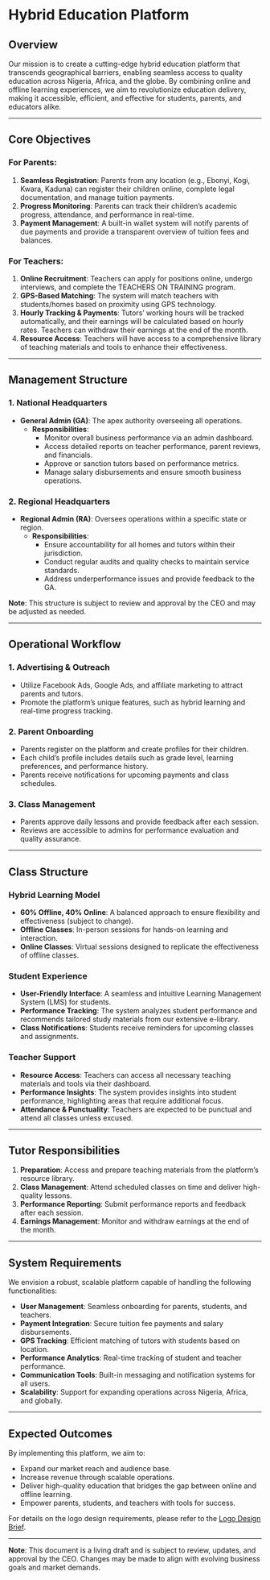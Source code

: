 # Hybrid Education Platform

## Overview

Our mission is to create a cutting-edge hybrid education platform that transcends geographical barriers, enabling seamless access to quality education across Nigeria, Africa, and the globe. By combining online and offline learning experiences, we aim to revolutionize education delivery, making it accessible, efficient, and effective for students, parents, and educators alike.

---

## Core Objectives

### For Parents:
1. **Seamless Registration**: Parents from any location (e.g., Ebonyi, Kogi, Kwara, Kaduna) can register their children online, complete legal documentation, and manage tuition payments.
2. **Progress Monitoring**: Parents can track their children’s academic progress, attendance, and performance in real-time.
3. **Payment Management**: A built-in wallet system will notify parents of due payments and provide a transparent overview of tuition fees and balances.

### For Teachers:
1. **Online Recruitment**: Teachers can apply for positions online, undergo interviews, and complete the TEACHERS ON TRAINING program.
2. **GPS-Based Matching**: The system will match teachers with students/homes based on proximity using GPS technology.
3. **Hourly Tracking & Payments**: Tutors’ working hours will be tracked automatically, and their earnings will be calculated based on hourly rates. Teachers can withdraw their earnings at the end of the month.
4. **Resource Access**: Teachers will have access to a comprehensive library of teaching materials and tools to enhance their effectiveness.

---

## Management Structure

### 1. **National Headquarters**
- **General Admin (GA)**: The apex authority overseeing all operations.
  - **Responsibilities**:
    - Monitor overall business performance via an admin dashboard.
    - Access detailed reports on teacher performance, parent reviews, and financials.
    - Approve or sanction tutors based on performance metrics.
    - Manage salary disbursements and ensure smooth business operations.

### 2. **Regional Headquarters**
- **Regional Admin (RA)**: Oversees operations within a specific state or region.
  - **Responsibilities**:
    - Ensure accountability for all homes and tutors within their jurisdiction.
    - Conduct regular audits and quality checks to maintain service standards.
    - Address underperformance issues and provide feedback to the GA.

**Note**: This structure is subject to review and approval by the CEO and may be adjusted as needed.

---

## Operational Workflow

### 1. **Advertising & Outreach**
- Utilize Facebook Ads, Google Ads, and affiliate marketing to attract parents and tutors.
- Promote the platform’s unique features, such as hybrid learning and real-time progress tracking.

### 2. **Parent Onboarding**
- Parents register on the platform and create profiles for their children.
- Each child’s profile includes details such as grade level, learning preferences, and performance history.
- Parents receive notifications for upcoming payments and class schedules.

### 3. **Class Management**
- Parents approve daily lessons and provide feedback after each session.
- Reviews are accessible to admins for performance evaluation and quality assurance.

---

## Class Structure

### Hybrid Learning Model
- **60% Offline, 40% Online**: A balanced approach to ensure flexibility and effectiveness (subject to change).
- **Offline Classes**: In-person sessions for hands-on learning and interaction.
- **Online Classes**: Virtual sessions designed to replicate the effectiveness of offline classes.

### Student Experience
- **User-Friendly Interface**: A seamless and intuitive Learning Management System (LMS) for students.
- **Performance Tracking**: The system analyzes student performance and recommends tailored study materials from our extensive e-library.
- **Class Notifications**: Students receive reminders for upcoming classes and assignments.

### Teacher Support
- **Resource Access**: Teachers can access all necessary teaching materials and tools via their dashboard.
- **Performance Insights**: The system provides insights into student performance, highlighting areas that require additional focus.
- **Attendance & Punctuality**: Teachers are expected to be punctual and attend all classes unless excused.

---

## Tutor Responsibilities

1. **Preparation**: Access and prepare teaching materials from the platform’s resource library.
2. **Class Management**: Attend scheduled classes on time and deliver high-quality lessons.
3. **Performance Reporting**: Submit performance reports and feedback after each session.
4. **Earnings Management**: Monitor and withdraw earnings at the end of the month.

---

## System Requirements

We envision a robust, scalable platform capable of handling the following functionalities:
- **User Management**: Seamless onboarding for parents, students, and teachers.
- **Payment Integration**: Secure tuition fee payments and salary disbursements.
- **GPS Tracking**: Efficient matching of tutors with students based on location.
- **Performance Analytics**: Real-time tracking of student and teacher performance.
- **Communication Tools**: Built-in messaging and notification systems for all users.
- **Scalability**: Support for expanding operations across Nigeria, Africa, and globally.

---

## Expected Outcomes

By implementing this platform, we aim to:
- Expand our market reach and audience base.
- Increase revenue through scalable operations.
- Deliver high-quality education that bridges the gap between online and offline learning.
- Empower parents, students, and teachers with tools for success.

For details on the logo design requirements, please refer to the [Logo Design Brief](LOGO_BRIEF.md).

---

**Note**: This document is a living draft and is subject to review, updates, and approval by the CEO. Changes may be made to align with evolving business goals and market demands.
